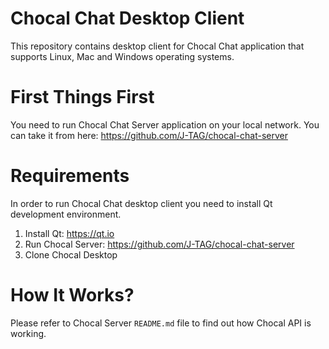 # Chocal Chat Desktop Client
This repository contains desktop client for Chocal Chat application that supports Linux, Mac and Windows operating systems.



# First Things First
You need to run Chocal Chat Server application on your local network. You can take it from here: https://github.com/J-TAG/chocal-chat-server

# Requirements
In order to run Chocal Chat desktop client you need to install Qt development environment.

1. Install Qt: https://qt.io
2. Run Chocal Server: https://github.com/J-TAG/chocal-chat-server
3. Clone Chocal Desktop

# How It Works?
Please refer to Chocal Server `README.md` file to find out how Chocal API is working.
